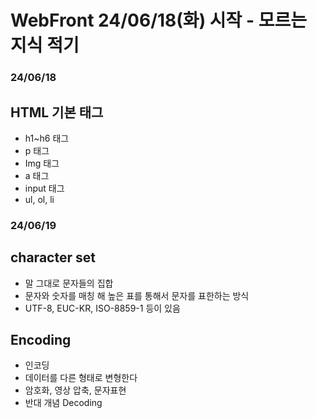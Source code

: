 # WebFront 24/06/18(화) 시작 - 모르는 지식 적기

<h3>24/06/18</h3>

<h2>HTML 기본 태그</h2>

- h1~h6 태그
- p 태그
- Img 태그
- a 태그
- input 태그
- ul, ol, li
<h3>24/06/19</h3>
<h2>character set</h2>

- 말 그대로 문자들의 집합
- 문자와 숫자를 매칭 해 높은 표를 통해서 문자를 표한하는 방식
- UTF-8, EUC-KR, ISO-8859-1 등이 있음

<h2>Encoding</h2>

- 인코딩
- 데이터를 다른 형태로 변형한다
- 암호화, 영상 압축, 문자표현
- 반대 개념 Decoding
